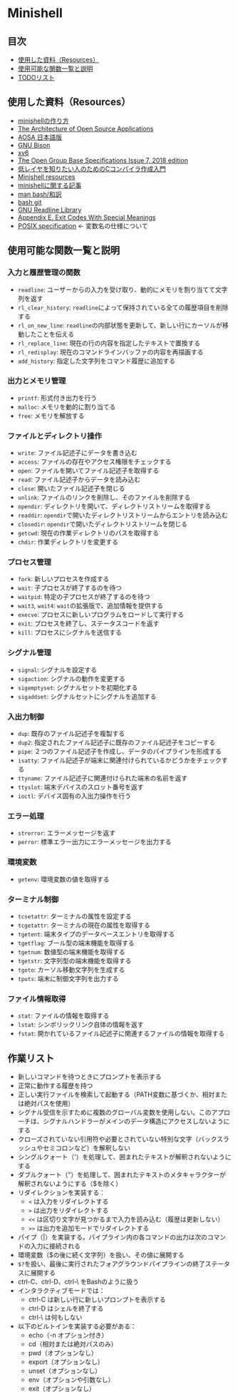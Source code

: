 # Minishell

## 目次
- [使用した資料（Resources）](#使用した資料resources)
- [使用可能な関数一覧と説明](#使用可能な関数一覧と説明)
- [TODOリスト](#todoリスト)

## 使用した資料（Resources）
- [minishellの作り方](https://usatie.notion.site/minishell-29921d3ea13447ad897349acd5733d5e#2ebba0b5890641898a16957b69e50f1f)
- [The Architecture of Open Source Applications](https://aosabook.org/en/index.html)
- [AOSA 日本語版](https://m-takagi.github.io/aosa-ja/aosa.pdf)
- [GNU Bison](https://www.gnu.org/software/bison/manual/bison.html)
- [xv6](https://github.com/mit-pdos/xv6-public/tree/master)
- [The Open Group Base Specifications Issue 7, 2018 edition](https://pubs.opengroup.org/onlinepubs/9699919799/utilities/V3_chap02.html)
- [低レイヤを知りたい人のためのCコンパイラ作成入門](https://www.sigbus.info/compilerbook)
- [Minishell resources](https://minishell.simple.ink/)
- [minishellに関する記事](https://velog-io.translate.goog/@chez_bono/Minishell?_x_tr_sl=auto&_x_tr_tl=ja&_x_tr_hl=en-US&_x_tr_pto=wapp)
- [man bash/和訳](https://ja.manpages.org/bash)
- [bash git](https://git.savannah.gnu.org/cgit/bash.git/)
- [GNU Readline Library](https://tiswww.cwru.edu/php/chet/readline/readline.html)
- [Appendix E. Exit Codes With Special Meanings](https://tldp.org/LDP/abs/html/exitcodes.html#EXITCODESREF)
- [POSIX specification](https://pubs.opengroup.org/onlinepubs/9699919799/utilities/V3_chap02.html#tag_18_06) <- 変数名の仕様について
## 使用可能な関数一覧と説明

### 入力と履歴管理の関数
- `readline`: ユーザーからの入力を受け取り、動的にメモリを割り当てて文字列を返す
- `rl_clear_history`: `readline`によって保持されている全ての履歴項目を削除する
- `rl_on_new_line`: `readline`の内部状態を更新して、新しい行にカーソルが移動したことを伝える
- `rl_replace_line`: 現在の行の内容を指定したテキストで置換する
- `rl_redisplay`: 現在のコマンドラインバッファの内容を再描画する
- `add_history`: 指定した文字列をコマンド履歴に追加する

### 出力とメモリ管理
- `printf`: 形式付き出力を行う
- `malloc`: メモリを動的に割り当てる
- `free`: メモリを解放する

### ファイルとディレクトリ操作
- `write`: ファイル記述子にデータを書き込む
- `access`: ファイルの存在やアクセス権限をチェックする
- `open`: ファイルを開いてファイル記述子を取得する
- `read`: ファイル記述子からデータを読み込む
- `close`: 開いたファイル記述子を閉じる
- `unlink`: ファイルのリンクを削除し、そのファイルを削除する
- `opendir`: ディレクトリを開いて、ディレクトリストリームを取得する
- `readdir`: `opendir`で開いたディレクトリストリームからエントリを読み込む
- `closedir`: `opendir`で開いたディレクトリストリームを閉じる
- `getcwd`: 現在の作業ディレクトリのパスを取得する
- `chdir`: 作業ディレクトリを変更する

### プロセス管理
- `fork`: 新しいプロセスを作成する
- `wait`: 子プロセスが終了するのを待つ
- `waitpid`: 特定の子プロセスが終了するのを待つ
- `wait3`, `wait4`: `wait`の拡張版で、追加情報を提供する
- `execve`: プロセスに新しいプログラムをロードして実行する
- `exit`: プロセスを終了し、ステータスコードを返す
- `kill`: プロセスにシグナルを送信する

### シグナル管理
- `signal`: シグナルを設定する
- `sigaction`: シグナルの動作を変更する
- `sigemptyset`: シグナルセットを初期化する
- `sigaddset`: シグナルセットにシグナルを追加する

### 入出力制御
- `dup`: 既存のファイル記述子を複製する
- `dup2`: 指定されたファイル記述子に既存のファイル記述子をコピーする
- `pipe`: ２つのファイル記述子を作成し、データのパイプラインを形成する
- `isatty`: ファイル記述子が端末に関連付けられているかどうかをチェックする
- `ttyname`: ファイル記述子に関連付けられた端末の名前を返す
- `ttyslot`: 端末デバイスのスロット番号を返す
- `ioctl`: デバイス固有の入出力操作を行う

### エラー処理
- `strerror`: エラーメッセージを返す
- `perror`: 標準エラー出力にエラーメッセージを出力する

### 環境変数
- `getenv`: 環境変数の値を取得する

### ターミナル制御
- `tcsetattr`: ターミナルの属性を設定する
- `tcgetattr`: ターミナルの現在の属性を取得する
- `tgetent`: 端末タイプのデータベースエントリを取得する
- `tgetflag`: ブール型の端末機能を取得する
- `tgetnum`: 数値型の端末機能を取得する
- `tgetstr`: 文字列型の端末機能を取得する
- `tgoto`: カーソル移動文字列を生成する
- `tputs`: 端末に制御文字列を出力する

### ファイル情報取得
- `stat`: ファイルの情報を取得する
- `lstat`: シンボリックリンク自体の情報を返す
- `fstat`: 開かれているファイル記述子に関連するファイルの情報を取得する

## 作業リスト
-  新しいコマンドを待つときにプロンプトを表示する
-  正常に動作する履歴を持つ
-  正しい実行ファイルを検索して起動する（PATH変数に基づくか、相対または絶対パスを使用）
-  シグナル受信を示すために複数のグローバル変数を使用しない。このアプローチは、シグナルハンドラーがメインのデータ構造にアクセスしないようにする
-  クローズされていない引用符や必要とされていない特別な文字（バックスラッシュやセミコロンなど）を解釈しない
-  シングルクォート（'）を処理して、囲まれたテキストが解釈されないようにする
-  ダブルクォート（"）を処理して、囲まれたテキストのメタキャラクターが解釈されないようにする（$を除く）
-  リダイレクションを実装する：
    -  `<` は入力をリダイレクトする
    -  `>` は出力をリダイレクトする
    -  `<<` は区切り文字が見つかるまで入力を読み込む（履歴は更新しない）
    -  `>>` は出力を追加モードでリダイレクトする
-  パイプ（|）を実装する。パイプライン内の各コマンドの出力は次のコマンドの入力に接続される
-  環境変数（$の後に続く文字列）を扱い、その値に展開する
-  `$?`を扱い、最後に実行されたフォアグラウンドパイプラインの終了ステータスに展開する
-  ctrl-C、ctrl-D、ctrl-\ をBashのように扱う
-  インタラクティブモードでは：
    -  ctrl-C は新しい行に新しいプロンプトを表示する
    -  ctrl-D はシェルを終了する
    -  ctrl-\ は何もしない
-  以下のビルトインを実装する必要がある：
    -  echo（-n オプション付き）
    -  cd（相対または絶対パスのみ）
    -  pwd（オプションなし）
    -  export（オプションなし）
    -  unset（オプションなし）
    -  env（オプションや引数なし）
    -  exit（オプションなし）
